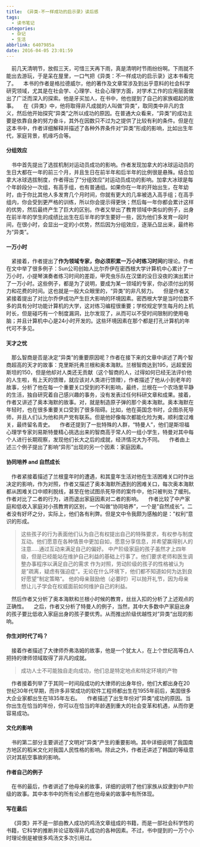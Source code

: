 ```yaml
---
title: 《异类-不一样成功的启示录》读后感
tags:
  - 读书笔记
categories:
  - 杂记
  - 生活
abbrlink: 6407985a
date: 2016-04-05 23:01:59
---
```


&emsp;前几天清明节，放假三天，可惜三天再下雨，真是清明时节雨纷纷啊。下雨就不能出去游玩，于是呆在屋里，一口气把《异类：不一样成功的启示录》这本书看完了。
&emsp;本书的作者是格拉德威尔，他的著作及文章常涉及到出乎意料的社会科学研究领域，尤其是在社会学、心理学、社会心理学方面，对学术工作的应用层面做出了广泛而深入的探索。他是牙买加人，在书中，他也提到了自己的家族崛起的故事。
&emsp;在《异类》中，他将取得非凡成就的人叫做“异类”，取同类中非凡的含义，然后他开始探究“异类”之所以成功的原因。在普通大众看来，“异类”的成功主要是依靠自身的努力奋斗，其外在因数只不过为之提供了比较有利的条件。但是在这本书中，作者详细解释并描述了各种外界条件对“异类”形成的影响，比如出生年代，家庭背景，机缘巧合等。
#### 分组效应
&emsp;书中首先提出了选拔机制对运动员成功的影响。作者发现加拿大的冰球运动员的生日大都在一年的前三个月，并且生日在前半年和后半年的比例很是悬殊。结合加拿大冰球选拔制度，作者得出了“分组效应”对运动员成功的影响。加拿大冰球是每个年龄段分一次组，有高手组，也有普通组。如果你在一年的开始出生，在年幼时，由于你比其他人多发育几个月时间，你就有更大的几率被选入高手组；在高手组内，你会受到更严格的训练，所以你会提示得更快；然后每一年你都会累计这样的优势，然后最终产生了巨大的区别。作者又举出了教育领域中类似的例子，出身在前半年的学生的成绩比出生在后半年的学生要好一些，因为他们多发育一段时间，在很小时，会显出一定的小优势，然后因为分组效应，逐渐凸显出来，最终称为“异类”。
#### 一万小时
&emsp;紧接着，作者提出了**作为领域专家，你必须积累一万小时练习时间**的理论。作者在文中举了很多例子：Sun公司创始人比尔乔伊在密西根大学计算机中心累计了一万小时，小提琴演奏者练习时间的差距，甲壳虫乐队在汉堡的没日没夜的演出累计了一万小时。这些例子，都是为了说明，要成为某一领域的专家，你必须付出的努力和花费的时间。这也就是一般大众眼里的，“异类”的非凡努力。
&emsp;但是作者又紧接着提出了对比尔乔伊成功产生巨大影响的环境因素。密西根大学是当时位数不多的具有分时功能计算机的大学，这对练习编程很重要；学校规定学生每月的上机时长，但是碰巧有一个制度漏洞，比尔发现了，从而可以不受时间限制的使用电脑；并且计算机中心是24小时开发的。这些环境因素在那个都是打孔计算机的年代可不多见。
#### 天才之忧
&emsp;那么智商是否是决定“异类”的重要原因呢？作者在接下来的文章中讲述了两个智商超高的天才的故事：克里斯托弗兰根和奥本海默。兰根智商达到195，远超爱因斯坦的150，但是他却对人类还无贡献（这个智商的人，过得如何已经无法评价他的人生啦，有上天的馈赠，就应该对人类进行馈赠），作者描述了他从小到老年的故事，分析了他在每一个重要关口受到的不利影响，最终，兰根在一个农场里平静的生活，独自研究着自己感兴趣的事务，没有发表过任何科研文章和成果。接着，作者又讲述了奥本海默的故事。对，就是制造原子弹的那个奥本海默。奥本海默在年轻时，也在很多重要关口受到了很多阻碍。比如，他在英国念书时，企图杀死导师，并且人们认为他和共产党有联系。但是他好像每次都能化险为夷，顺利度过难关，最终留名青史。
&emsp;作者还提到了一批特殊的人群，“特曼人”，他们是斯坦福心理学专家刘易斯特曼精心挑选出来的智商高于常人的一组小学生，特曼对其中每个人进行长期观察，发现他们长大之后的成就，经济情况大为不同。
&emsp;作者由上述三个例子提出了影响“异形”出现的另一个因素：家庭因素。

#### 协同培养 and 自然成长

&emsp;作者紧接着描述了兰根童年时的遭遇，和其童年生活对他在生活困难关口时作出决定的影响，作为对照，作者又描述了奥本海默所遇到的困难关口，每次奥本海默都从困难关口中顺利脱线，甚至在他试图杀死导师的案件中，他只被判处了缓刑。作者对比了二者的行为，进而退出家庭因素对二者的影响。
&emsp;作者比较了中产家庭和低收入家庭对小孩教育的区别，一个叫做“协同培养”，一个是”自然成长“。二者没有好坏之分，实际上，他们各有利弊。但是文中令我颇为感触的是：”权利“意识的形成。
> 这些孩子的行为表面他们认为自己有权提出自己的特殊要求，有权参与制度互动。他们愿意在各种情景中更加自如，愿意分享信息，并希望赢得别人的注意.....通过互动来满足自己的偏好。
> 中产阶级家庭的孩子虽然才上四年级，但是已经能站在维护自己利益的基础上行事了。他们要求老师和医生调整办事程序以满足自己的需求
> 作为对照，劳动阶级的孩子的性格被认为是”疏离，疑虑有强迫症“。无论在什么环境下，他们都不知道如何为达到良好愿望”制定策略“。
>  他的母亲鼓励他（必要时）可以抛开礼节，因为母亲想让儿子学会在权威面前如何维护自己的利益。

&emsp;然后作者又分析了奥本海默和兰根小时候的教育，丝丝入扣的分析了上述观点的正确性。
&emsp;之后，作者又分析了特曼人的例子，当然，其中大多数中产家庭出身的孩子要比低收入家庭出身的孩子要优秀。从而推出阶级优越性对”异类“出现的影响。

#### 你生对时代了吗？
&emsp;接着作者描述了大律师乔弗洛姆的故事，他是一个犹太人，在上个世纪高等白人把持的律师领域取得了非凡的成就。
> 成功人士不可能独自走向成功，他们总是特定地点和特定环境的产物

&emsp;作者接着列举了于其同一时间段成功的大律师的出身年份，他们大都出身在20世纪30年代早期，而许多非常成功的软件工程师都出生在1955年前后，美国很多大企业家都出生在1835年左右。
&emsp;作者描述了出生年份对”异类“成功的原因。当你出生在恰当的年份，你可以在恰当的年龄遇到重大的社会变革和机遇，从而你更容易成功。

#### 文化的影响
&emsp;书的第二部分主要讲述了文明对”异类“产生的重要影响。其中详细说明了我国南方地区的稻米文化对我国人民性格的影响。除此之外，作者还讲述了韩国的等级意识对其航空事故的影响。

#### 作者自己的例子
&emsp;在书的最后，作者讲述了他母亲的故事，详细的说明了他们家族从奴隶到中产阶级的故事。其中本书中的所有论点都在他母亲的故事中有所体现。

#### 写在最后
&emsp;《异类》并不是一部由教人成功的鸡汤文章组成的书籍，而是一部社会科学性的书籍，它科学的推断并论证取得非凡成功的各种因素。不过，书中提到的一万个小时理论倒是被很多鸡汤文多次引用过。

